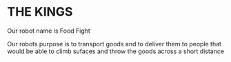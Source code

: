 # THE KINGS

Our robot name is Food Fight

Our robots purpose is to transport goods and to deliver them to people that would be able to climb sufaces and throw the goods across a short distance
